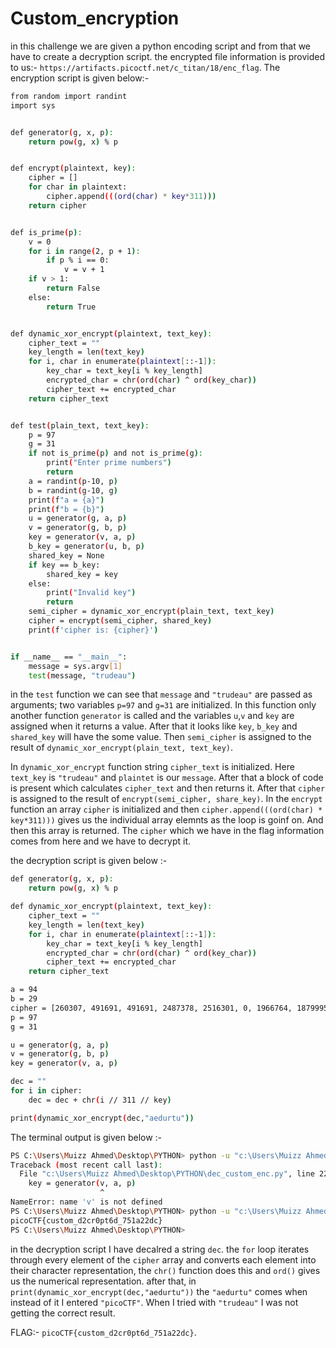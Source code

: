 # Custom_encryption

in this challenge we are given a python encoding script and from that we have to create a decryption script.
the encrypted file information is provided to us:- `https://artifacts.picoctf.net/c_titan/18/enc_flag`.
The encryption script is given below:-
```bash
from random import randint
import sys


def generator(g, x, p):
    return pow(g, x) % p


def encrypt(plaintext, key):
    cipher = []
    for char in plaintext:
        cipher.append(((ord(char) * key*311)))
    return cipher


def is_prime(p):
    v = 0
    for i in range(2, p + 1):
        if p % i == 0:
            v = v + 1
    if v > 1:
        return False
    else:
        return True


def dynamic_xor_encrypt(plaintext, text_key):
    cipher_text = ""
    key_length = len(text_key)
    for i, char in enumerate(plaintext[::-1]):
        key_char = text_key[i % key_length]
        encrypted_char = chr(ord(char) ^ ord(key_char))
        cipher_text += encrypted_char
    return cipher_text


def test(plain_text, text_key):
    p = 97
    g = 31
    if not is_prime(p) and not is_prime(g):
        print("Enter prime numbers")
        return
    a = randint(p-10, p)
    b = randint(g-10, g)
    print(f"a = {a}")
    print(f"b = {b}")
    u = generator(g, a, p)
    v = generator(g, b, p)
    key = generator(v, a, p)
    b_key = generator(u, b, p)
    shared_key = None
    if key == b_key:
        shared_key = key
    else:
        print("Invalid key")
        return
    semi_cipher = dynamic_xor_encrypt(plain_text, text_key)
    cipher = encrypt(semi_cipher, shared_key)
    print(f'cipher is: {cipher}')


if __name__ == "__main__":
    message = sys.argv[1]
    test(message, "trudeau")
```

in the `test` function we can see that `message` and `"trudeau"` are passed as arguments;
two variables `p=97` and `g=31` are initialized. In this function only another function `generator` is called and the variables `u`,`v` and `key` are assigned when it
returns a value. After that it looks like `key`, `b_key` and `shared_key` will have the some value.
Then `semi_cipher` is assigned to the result of `dynamic_xor_encrypt(plain_text, text_key)`.

In `dynamic_xor_encrypt` function string `cipher_text` is initialized. Here `text_key` is `"trudeau"` and `plaintet` is our `message`.
After that a block of code is present which calculates `cipher_text` and then returns it.
After that `cipher` is assigned to the result of `encrypt(semi_cipher, share_key)`.
In the `encrypt` function an array `cipher` is initialized and then `cipher.append(((ord(char) * key*311)))` gives us the individual array elemnts as the loop is goinf on.
And then this array is returned. The `cipher` which we have in the flag information comes from here and we have to decrypt it.

the decryption script is given below :-
```bash
def generator(g, x, p):
    return pow(g, x) % p

def dynamic_xor_encrypt(plaintext, text_key):
    cipher_text = ""
    key_length = len(text_key)
    for i, char in enumerate(plaintext[::-1]):
        key_char = text_key[i % key_length]
        encrypted_char = chr(ord(char) ^ ord(key_char))
        cipher_text += encrypted_char
    return cipher_text

a = 94
b = 29
cipher = [260307, 491691, 491691, 2487378, 2516301, 0, 1966764, 1879995, 1995687, 1214766, 0, 2400609, 607383, 144615, 1966764, 0, 636306, 2487378, 28923, 1793226, 694152, 780921, 173538, 173538, 491691, 173538, 751998, 1475073, 925536, 1417227, 751998, 202461, 347076, 491691]
p = 97
g = 31

u = generator(g, a, p)
v = generator(g, b, p)
key = generator(v, a, p)

dec = ""
for i in cipher:
    dec = dec + chr(i // 311 // key)

print(dynamic_xor_encrypt(dec,"aedurtu"))
```
The terminal output is given below :-
```bash
PS C:\Users\Muizz Ahmed\Desktop\PYTHON> python -u "c:\Users\Muizz Ahmed\Desktop\PYTHON\dec_custom_enc.py"
Traceback (most recent call last):
  File "c:\Users\Muizz Ahmed\Desktop\PYTHON\dec_custom_enc.py", line 22, in <module>
    key = generator(v, a, p)
                    ^
NameError: name 'v' is not defined
PS C:\Users\Muizz Ahmed\Desktop\PYTHON> python -u "c:\Users\Muizz Ahmed\Desktop\PYTHON\dec_custom_enc.py"
picoCTF{custom_d2cr0pt6d_751a22dc}
PS C:\Users\Muizz Ahmed\Desktop\PYTHON>
```

in the decryption script I have decalred a string `dec`. the `for` loop iterates through every element of the `cipher` array and converts each element into their
character representation, the `chr()` function does this and `ord()` gives us the numerical representation.
after that, in `print(dynamic_xor_encrypt(dec,"aedurtu"))` the `"aedurtu"` comes when instead of it I entered `"picoCTF"`. When I tried with `"trudeau"` I was not
getting the correct result.

FLAG:- `picoCTF{custom_d2cr0pt6d_751a22dc}`.
